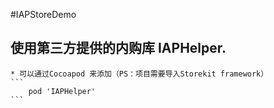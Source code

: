 #IAPStoreDemo

## 使用第三方提供的内购库 IAPHelper.

    * 可以通过Cocoapod 来添加（PS：项目需要导入Storekit framework）
    ```
        pod 'IAPHelper'
    ```

